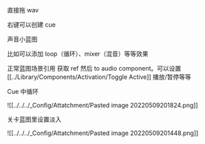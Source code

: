 直接拖 wav

右键可以创建 cue

声音小蓝图

比如可以添加 loop（循环）、mixer（混音）等等效果


正常蓝图场景引用 获取 ref 然后 to audio component。可以设置 [[../Library/Components/Activation/Toggle Active]] 播放/暂停等等


Cue 中循环

![[../../../_Config/Attatchment/Pasted image 20220509201824.png]]

关卡蓝图里设置淡入

![[../../../_Config/Attatchment/Pasted image 20220509201448.png]]